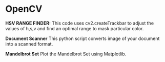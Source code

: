 # OpenCV
**HSV RANGE FINDER:**
This code uses cv2.createTrackbar to adjust the values of h,s,v and find an optimal range to mask  particular color.

**Document Scanner**
This python script converts image of your document into a scanned format.

**Mandelbrot Set**
Plot the Mandelbrot Set using Matplotlib.
